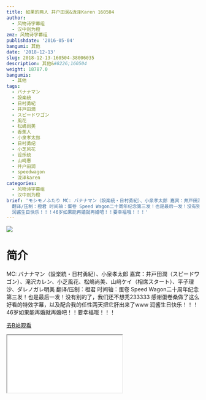 ```yaml
---
title: 如果的两人 井户田润&泷泽Karen 160504
author:
  - 风物诗字幕组
  - 汉中则为橙
zmz: 风物诗字幕组
publishdate: '2016-05-04'
bangumi: 其他
date: '2018-12-13'
slug: 2018-12-13-160504-38006035
description: 其他&#8226;160504
weight: 18787.0
bangumis:
  - 其他
tags:
  - バナナマン
  - 設楽統
  - 日村勇紀
  - 井戸田潤
  - スピードワゴン
  - 風花
  - 松嶋尚美
  - 香蕉人
  - 小泉孝太郎
  - 日村勇纪
  - 小芝风花
  - 设乐统
  - 山崎惠
  - 井户田润
  - speedwagon
  - 泷泽karen
categories:
  - 风物诗字幕组
  - 汉中则为橙
brief: 'モシモノふたり MC: バナナマン（設楽統・日村勇紀）、小泉孝太郎 嘉宾：井戸田潤（スピードワゴン）、滝沢カレン、小芝風花、松嶋尚美、山﨑ケイ（相席スタート）、平子理沙、ダレノガレ明美
  翻译/压制：橙君 时间轴：蛋卷 Speed Wagon二十周年纪念第三发！也是最后一发！没有别的了，我们还不想秃233333 感谢蛋卷桑做了这么好看的特效字幕，以及配合我的任性两天把它肝出来了www
  润酱生日快乐！！！46岁如果能再婚就再婚吧！！要幸福哦！！！'
---
```

![](https://i.imgur.com/fCBAZCJ.jpg)

# 简介  

MC: バナナマン（設楽統・日村勇紀）、小泉孝太郎
嘉宾：井戸田潤（スピードワゴン）、滝沢カレン、小芝風花、松嶋尚美、山﨑ケイ（相席スタート）、平子理沙、ダレノガレ明美
翻译/压制：橙君 时间轴：蛋卷
Speed Wagon二十周年纪念第三发！也是最后一发！没有别的了，我们还不想秃233333
感谢蛋卷桑做了这么好看的特效字幕，以及配合我的任性两天把它肝出来了www
润酱生日快乐！！！46岁如果能再婚就再婚吧！！要幸福哦！！！  

[去B站观看](https://www.bilibili.com/video/av38006035/)
<div class ="resp-container"><iframe class="testiframe" src="//player.bilibili.com/player.html?aid=38006035"", scrolling="no", allowfullscreen="true" > </iframe></div> 
